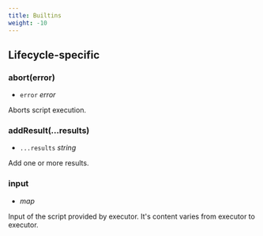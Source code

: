 ```yaml
---
title: Builtins
weight: -10
---
```


## Lifecycle-specific

### abort(error)

* `error` *error*

Aborts script execution.

### addResult(...results)

* `...results` *string*

Add one or more results.

### input

* *map*

Input of the script provided by executor. It's content varies from executor to executor.
